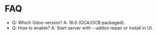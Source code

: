 # FAQ

- Q: Which Odoo version? A: 16.0 (OCA/OCB packaged).
- Q: How to enable? A: Start server with --addon repair or install in UI.
